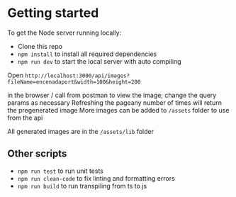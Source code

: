 # Getting started

To get the Node server running locally:

- Clone this repo
- `npm install` to install all required dependencies
- `npm run dev` to start the local server with auto compiling

Open `http://localhost:3000/api/images?fileName=encenadaport&width=100&height=200`

in the browser / call from postman to view the image; change the query params as necessary
Refreshing the pageany number of times will return the pregenerated image
More images can be added to `/assets` folder to use from the api

All generated images are in the `/assets/lib` folder

## Other scripts

- `npm run test` to run unit tests
- `npm run clean-code` to fix linting and formatting errors
- `npm run build` to run transpiling from ts to js